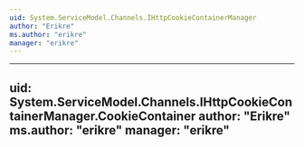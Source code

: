 ```yaml
---
uid: System.ServiceModel.Channels.IHttpCookieContainerManager
author: "Erikre"
ms.author: "erikre"
manager: "erikre"
---
```


---
uid: System.ServiceModel.Channels.IHttpCookieContainerManager.CookieContainer
author: "Erikre"
ms.author: "erikre"
manager: "erikre"
---
